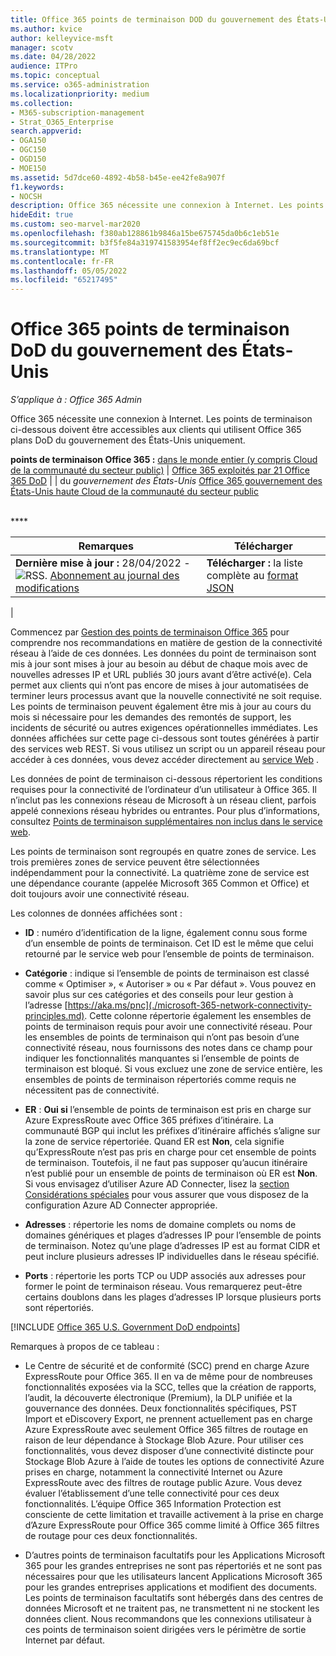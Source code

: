 ```yaml
---
title: Office 365 points de terminaison DOD du gouvernement des États-Unis
ms.author: kvice
author: kelleyvice-msft
manager: scotv
ms.date: 04/28/2022
audience: ITPro
ms.topic: conceptual
ms.service: o365-administration
ms.localizationpriority: medium
ms.collection:
- M365-subscription-management
- Strat_O365_Enterprise
search.appverid:
- OGA150
- OGC150
- OGD150
- MOE150
ms.assetid: 5d7dce60-4892-4b58-b45e-ee42fe8a907f
f1.keywords:
- NOCSH
description: Office 365 nécessite une connexion à Internet. Les points de terminaison ci-dessous doivent être accessibles aux clients qui utilisent Office 365 plans DoD du gouvernement des États-Unis uniquement.
hideEdit: true
ms.custom: seo-marvel-mar2020
ms.openlocfilehash: f380ab128861b9846a15be675745da0b6c1eb51e
ms.sourcegitcommit: b3f5fe84a319741583954ef8ff2ec9ec6da69bcf
ms.translationtype: MT
ms.contentlocale: fr-FR
ms.lasthandoff: 05/05/2022
ms.locfileid: "65217495"
---
```

# <a name="office-365-us-government-dod-endpoints"></a>Office 365 points de terminaison DoD du gouvernement des États-Unis

*S’applique à : Office 365 Admin*

Office 365 nécessite une connexion à Internet. Les points de terminaison ci-dessous doivent être accessibles aux clients qui utilisent Office 365 plans DoD du gouvernement des États-Unis uniquement.
  
**points de terminaison Office 365 :** [dans le monde entier (y compris Cloud de la communauté du secteur public)](urls-and-ip-address-ranges.md) \| [Office 365 exploités par 21 Office 365 DoD](urls-and-ip-address-ranges-21vianet.md) \| \| du *gouvernement des États-Unis* [Office 365 gouvernement des États-Unis haute Cloud de la communauté du secteur public](microsoft-365-u-s-government-gcc-high-endpoints.md)

<br>
****

|Remarques|Télécharger|
|---|---|
|**Dernière mise à jour :** 28/04/2022 - ![RSS.](../media/5dc6bb29-25db-4f44-9580-77c735492c4b.png) [Abonnement au journal des modifications](https://endpoints.office.com/version/USGOVDoD?allversions=true&format=rss&clientrequestid=b10c5ed1-bad1-445f-b386-b919946339a7)|**Télécharger :** la liste complète au [format JSON](https://endpoints.office.com/endpoints/USGOVDoD?clientrequestid=b10c5ed1-bad1-445f-b386-b919946339a7)|
|

Commencez par [Gestion des points de terminaison Office 365](managing-office-365-endpoints.md) pour comprendre nos recommandations en matière de gestion de la connectivité réseau à l’aide de ces données. Les données du point de terminaison sont mis à jour sont mises à jour au besoin au début de chaque mois avec de nouvelles adresses IP et URL publiés 30 jours avant d’être activé(e). Cela permet aux clients qui n’ont pas encore de mises à jour automatisées de terminer leurs processus avant que la nouvelle connectivité ne soit requise. Les points de terminaison peuvent également être mis à jour au cours du mois si nécessaire pour les demandes des remontés de support, les incidents de sécurité ou autres exigences opérationnelles immédiates. Les données affichées sur cette page ci-dessous sont toutes générées à partir des services web REST. Si vous utilisez un script ou un appareil réseau pour accéder à ces données, vous devez accéder directement au [service Web](microsoft-365-ip-web-service.md) .

Les données de point de terminaison ci-dessous répertorient les conditions requises pour la connectivité de l’ordinateur d’un utilisateur à Office 365. Il n’inclut pas les connexions réseau de Microsoft à un réseau client, parfois appelé connexions réseau hybrides ou entrantes. Pour plus d’informations, consultez [Points de terminaison supplémentaires non inclus dans le service web](additional-office365-ip-addresses-and-urls.md).

Les points de terminaison sont regroupés en quatre zones de service. Les trois premières zones de service peuvent être sélectionnées indépendamment pour la connectivité. La quatrième zone de service est une dépendance courante (appelée Microsoft 365 Common et Office) et doit toujours avoir une connectivité réseau.

Les colonnes de données affichées sont :

- **ID** : numéro d’identification de la ligne, également connu sous forme d’un ensemble de points de terminaison. Cet ID est le même que celui retourné par le service web pour l’ensemble de points de terminaison.

- **Catégorie** : indique si l’ensemble de points de terminaison est classé comme « Optimiser », « Autoriser » ou « Par défaut ». Vous pouvez en savoir plus sur ces catégories et des conseils pour leur gestion à l’adresse [https://aka.ms/pnc](./microsoft-365-network-connectivity-principles.md). Cette colonne répertorie également les ensembles de points de terminaison requis pour avoir une connectivité réseau. Pour les ensembles de points de terminaison qui n’ont pas besoin d’une connectivité réseau, nous fournissons des notes dans ce champ pour indiquer les fonctionnalités manquantes si l’ensemble de points de terminaison est bloqué. Si vous excluez une zone de service entière, les ensembles de points de terminaison répertoriés comme requis ne nécessitent pas de connectivité.

- **ER** : **Oui si** l’ensemble de points de terminaison est pris en charge sur Azure ExpressRoute avec Office 365 préfixes d’itinéraire. La communauté BGP qui inclut les préfixes d’itinéraire affichés s’aligne sur la zone de service répertoriée. Quand ER est **Non**, cela signifie qu’ExpressRoute n’est pas pris en charge pour cet ensemble de points de terminaison. Toutefois, il ne faut pas supposer qu’aucun itinéraire n’est publié pour un ensemble de points de terminaison où ER est **Non**. Si vous envisagez d’utiliser Azure AD Connecter, lisez la [section Considérations spéciales](/azure/active-directory/hybrid/reference-connect-instances#microsoft-azure-government) pour vous assurer que vous disposez de la configuration Azure AD Connecter appropriée.

- **Adresses** : répertorie les noms de domaine complets ou noms de domaines génériques et plages d’adresses IP pour l’ensemble de points de terminaison. Notez qu’une plage d’adresses IP est au format CIDR et peut inclure plusieurs adresses IP individuelles dans le réseau spécifié.

- **Ports** : répertorie les ports TCP ou UDP associés aux adresses pour former le point de terminaison réseau. Vous remarquerez peut-être certains doublons dans les plages d’adresses IP lorsque plusieurs ports sont répertoriés.

[!INCLUDE [Office 365 U.S. Government DoD endpoints](../includes/office-365-u.s.-government-dod-endpoints.md)]
  
Remarques à propos de ce tableau :

- Le Centre de sécurité et de conformité (SCC) prend en charge Azure ExpressRoute pour Office 365. Il en va de même pour de nombreuses fonctionnalités exposées via la SCC, telles que la création de rapports, l’audit, la découverte électronique (Premium), la DLP unifiée et la gouvernance des données. Deux fonctionnalités spécifiques, PST Import et eDiscovery Export, ne prennent actuellement pas en charge Azure ExpressRoute avec seulement Office 365 filtres de routage en raison de leur dépendance à Stockage Blob Azure. Pour utiliser ces fonctionnalités, vous devez disposer d’une connectivité distincte pour Stockage Blob Azure à l’aide de toutes les options de connectivité Azure prises en charge, notamment la connectivité Internet ou Azure ExpressRoute avec des filtres de routage public Azure. Vous devez évaluer l’établissement d’une telle connectivité pour ces deux fonctionnalités. L’équipe Office 365 Information Protection est consciente de cette limitation et travaille activement à la prise en charge d’Azure ExpressRoute pour Office 365 comme limité à Office 365 filtres de routage pour ces deux fonctionnalités.

- D’autres points de terminaison facultatifs pour les Applications Microsoft 365 pour les grandes entreprises ne sont pas répertoriés et ne sont pas nécessaires pour que les utilisateurs lancent Applications Microsoft 365 pour les grandes entreprises applications et modifient des documents. Les points de terminaison facultatifs sont hébergés dans des centres de données Microsoft et ne traitent pas, ne transmettent ni ne stockent les données client. Nous recommandons que les connexions utilisateur à ces points de terminaison soient dirigées vers le périmètre de sortie Internet par défaut.
